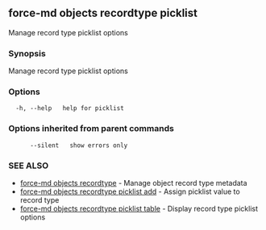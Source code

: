 ## force-md objects recordtype picklist

Manage record type picklist options

### Synopsis

Manage record type picklist options

### Options

```
  -h, --help   help for picklist
```

### Options inherited from parent commands

```
      --silent   show errors only
```

### SEE ALSO

* [force-md objects recordtype](force-md_objects_recordtype.md)	 - Manage object record type metadata
* [force-md objects recordtype picklist add](force-md_objects_recordtype_picklist_add.md)	 - Assign picklist value to record type
* [force-md objects recordtype picklist table](force-md_objects_recordtype_picklist_table.md)	 - Display record type picklist options

